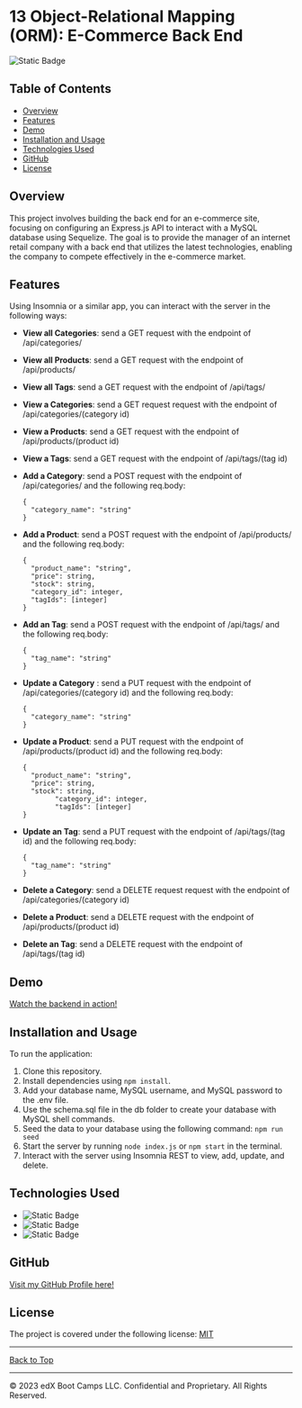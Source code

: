 <a name="top"></a>
# 13 Object-Relational Mapping (ORM): E-Commerce Back End
![Static Badge](https://img.shields.io/badge/MIT-blue.svg?style=plastic)

## Table of Contents

- [Overview](#overview)
- [Features](#features)
- [Demo](#demo)
- [Installation and Usage](#installation-and-usage)
- [Technologies Used](#technologies-used)
- [GitHub](#github)
- [License](#license)

## Overview

This project involves building the back end for an e-commerce site, focusing on configuring an Express.js API to interact with a MySQL database using Sequelize. The goal is to provide the manager of an internet retail company with a back end that utilizes the latest technologies, enabling the company to compete effectively in the e-commerce market.

## Features

Using Insomnia or a similar app, you can interact with the server in the following ways:

- **View all Categories**: send a GET request with the endpoint of /api/categories/

- **View all Products**:  send a GET request with the endpoint of /api/products/

- **View all Tags**:  send a GET request with the endpoint of /api/tags/

- **View a Categories**:  send a GET request request with the endpoint of /api/categories/(category id)

- **View a Products**:  send a GET request with the endpoint of /api/products/(product id)

- **View a Tags**:  send a GET request with the endpoint of /api/tags/(tag id)

- **Add a Category**: send a POST request with the endpoint of /api/categories/ and the following req.body:
                      	
      {
        "category_name": "string"
      }

- **Add a Product**: send a POST request with the endpoint of /api/products/ and the following req.body:
                      	
      {
        "product_name": "string",
        "price": string,
        "stock": string,
		"category_id": integer,
		"tagIds": [integer]
      }

- **Add an Tag**: send a POST request with the endpoint of /api/tags/ and the following req.body:
                      	
      {
        "tag_name": "string"
      }

- **Update a Category** : send a PUT request with the endpoint of /api/categories/(category id) and the following req.body:
                      	
      {
        "category_name": "string"
      }

- **Update a Product**: send a PUT request with the endpoint of /api/products/(product id) and the following req.body:
                      	
      {
        "product_name": "string",
        "price": string,
        "stock": string,
			  "category_id": integer,
			  "tagIds": [integer]
      }


- **Update an Tag**: send a PUT request with the endpoint of /api/tags/(tag id) and the following req.body:
                      	
      {
        "tag_name": "string"
      }

- **Delete a Category**:  send a DELETE request request with the endpoint of /api/categories/(category id)

- **Delete a Product**:  send a DELETE request with the endpoint of /api/products/(product id)

- **Delete an Tag**:  send a DELETE request with the endpoint of /api/tags/(tag id)

## Demo

[Watch the backend in action!](https://drive.google.com/file/d/17UoeTxfSsOTY69NurHc8MS7biQZAFMrd/view?usp=sharing)

## Installation and Usage

To run the application:

1. Clone this repository.
2. Install dependencies using `npm install`.
3. Add your database name, MySQL username, and MySQL password to the .env file.
4. Use the schema.sql file in the db folder to create your database with MySQL shell commands.
5. Seed the data to your database using the following command: `npm run seed`
6. Start the server by running `node index.js` or `npm start` in the terminal.
7. Interact with the server using Insomnia REST to view, add, update, and delete.

## Technologies Used

- ![Static Badge](https://img.shields.io/badge/Node.js-darkgreen.svg?style=plastic)
- ![Static Badge](https://img.shields.io/badge/MySQL-orange.svg?style=plastic)
- ![Static Badge](https://img.shields.io/badge/Sequelize-brown?style=plastic)

## GitHub
[Visit my GitHub Profile here!](https://github.com/CYCBrian)

## License
The project is covered under the following license:
[MIT](https://choosealicense.com/licenses/mit)

- - -
[Back to Top](#top)
- - -
© 2023 edX Boot Camps LLC. Confidential and Proprietary. All Rights Reserved.